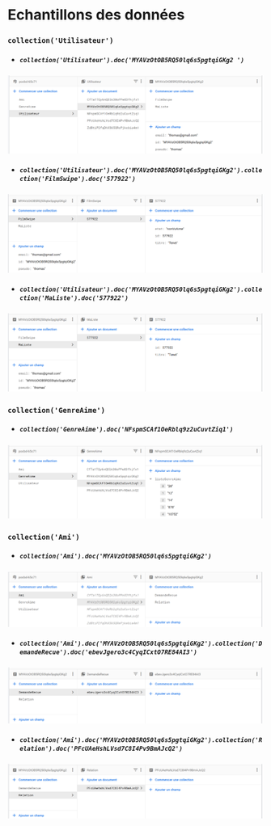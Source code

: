 # Echantillons des données

### `collection('Utilisateur')`

- ##### `collection('Utilisateur').doc('MYAVzOtOB5RQ50lq6s5pgtqiGKg2 ')`

![](images/Utilisateur.png)

- ##### `collection('Utilisateur').doc('MYAVzOtOB5RQ50lq6s5pgtqiGKg2').collection('FilmSwipe').doc('577922')`

![](images/FilmSwipe.png)

- ##### `collection('Utilisateur').doc('MYAVzOtOB5RQ50lq6s5pgtqiGKg2').collection('MaListe').doc('577922')`

![](images/MaListe.png)



### `collection('GenreAime')`

- ##### `collection('GenreAime').doc('NFspmSCAf1OeRblq9z2uCuvtZiq1')`

![](images/GenreAime.png)



### `collection('Ami')`

- ##### `collection('Ami').doc('MYAVzOtOB5RQ50lq6s5pgtqiGKg2')`
![](images/Ami.png)

- ##### `collection('Ami').doc('MYAVzOtOB5RQ50lq6s5pgtqiGKg2').collection('DemandeRecue').doc('ebevJgero3c4CyqICxtO7RE84AI3')`

![](images/DemandeRecue.png)

- ##### `collection('Ami').doc('MYAVzOtOB5RQ50lq6s5pgtqiGKg2').collection('Relation').doc('PFcUAeHshLVsd7C8I4Pv9BmAJcQ2')`

![](images/Relation.png)